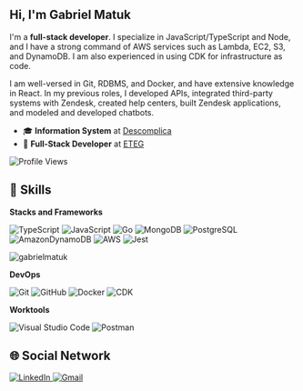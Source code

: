 ## Hi, I'm **Gabriel Matuk**

I'm a **full-stack developer**. I specialize in JavaScript/TypeScript and Node, and I have a strong command of AWS services such as Lambda, EC2, S3, and DynamoDB. I am also experienced in using CDK for infrastructure as code.

I am well-versed in Git, RDBMS, and Docker, and have extensive knowledge in React. In my previous roles, I developed APIs, integrated third-party systems with Zendesk, created help centers, built Zendesk applications, and modeled and developed chatbots.

 - 🎓 **Information System** at [Descomplica](https://descomplica.com.br/)
 - 💼 **Full-Stack Developer** at [ETEG](http://eteg.com.br/)


![Profile Views](https://komarev.com/ghpvc/?username=gabrielmatuk&color=000000)

## 🚀 Skills

**Stacks and Frameworks**

 ![TypeScript](https://img.shields.io/badge/-TypeScript-333333?style=flat&logo=typescript) ![JavaScript](https://img.shields.io/badge/-JavaScript-333333?style=flat&logo=javascript) ![Go](https://img.shields.io/badge/-Go-333333?style=flat&logo=go) ![MongoDB](https://img.shields.io/badge/-MongoDB-333333?style=flat&logo=mongodb) ![PostgreSQL](https://img.shields.io/badge/-PostgreSQL-333333?style=flat&logo=PostgreSQL) ![AmazonDynamoDB](https://img.shields.io/badge/-Amazon%20DynamoDB-333333?style=flat&logo=amazon-dynamodb) ![AWS](https://img.shields.io/badge/-AWS-333333?style=flat&logo=amazon-aws) ![Jest](https://img.shields.io/badge/-Jest-333333?style=flat&logo=jest)

![gabrielmatuk](https://github-readme-stats.vercel.app/api/top-langs/?username=gabrielmatuk&hide=html&layout=compact&theme=tokyonight)


**DevOps**

![Git](https://img.shields.io/badge/-Git-333333?style=flat&logo=git) ![GitHub](https://img.shields.io/badge/-GitHub-333333?style=flat&logo=github) ![Docker](https://img.shields.io/badge/-Docker-333333?style=flat&logo=docker) ![CDK](https://img.shields.io/badge/-AWS%20CDK-333333?style=flat&logo=amazon-aws)

**Worktools**

![Visual Studio Code](https://img.shields.io/badge/-Visual%20Studio%20Code-333333?style=flat&logo=visual-studio-code&logoColor=007ACC) ![Postman](https://img.shields.io/badge/-Postman-333333?style=flat&logo=postman)

## 🌐 Social Network

<a href="https://www.linkedin.com/in/gabrielmatuk" target="_blank"> <img src="https://img.shields.io/badge/LinkedIn-0077B5?style=for-the-badge&logo=linkedin&logoColor=white" alt="LinkedIn">
</a>
<a href="mailto:gabrielmatuk14@gmail.com" target="_blank"> <img src="https://img.shields.io/badge/Gmail-D14836?style=for-the-badge&logo=gmail&logoColor=white" alt="Gmail">
</a>
